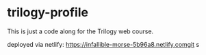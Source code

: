 # trilogy-profile
This is just a code along for the Trilogy web course.

deployed via netlify: https://infallible-morse-5b96a8.netlify.comgit s